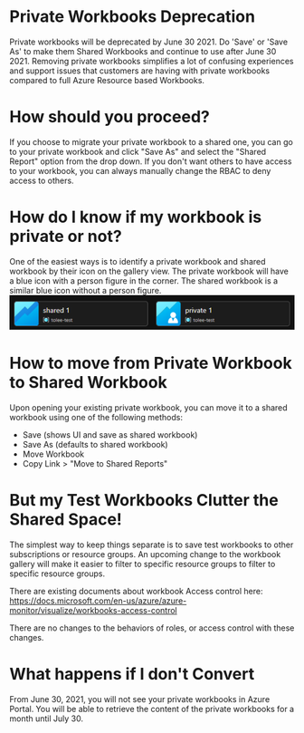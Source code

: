 # Private Workbooks Deprecation
Private workbooks will be deprecated by June 30 2021. Do 'Save' or 'Save As' to make them Shared Workbooks and continue to use after June 30 2021. Removing private workbooks simplifies a lot of confusing experiences and support issues that customers are having with private workbooks compared to full Azure Resource based Workbooks.

# How should you proceed?
If you choose to migrate your private workbook to a shared one, you can go to your private workbook and click "Save As" and select the "Shared Report" option from the drop down. If you don't want others to have access to your workbook, you can always manually change the RBAC to deny access to others.

# How do I know if my workbook is private or not?
One of the easiest ways is to identify a private workbook and shared workbook by their icon on the gallery view. The private workbook will have a blue icon with a person figure in the corner. The shared workbook is a similar blue icon without a person figure.
![Private vs Shared Workbook](../Images/PrivateVsSharedWB.png)

# How to move from Private Workbook to Shared Workbook
Upon opening your existing private workbook, you can move it to a shared workbook using one of the following methods:
- Save (shows UI and save as shared workbook)
- Save As (defaults to shared workbook)
- Move Workbook
- Copy Link > "Move to Shared Reports"

# But my Test Workbooks Clutter the Shared Space!
The simplest way to keep things separate is to save test workbooks to other subscriptions or resource groups. An upcoming change to the workbook gallery will make it easier to filter to specific resource groups to filter to specific resource groups.

There are existing documents about workbook Access control here:
https://docs.microsoft.com/en-us/azure/azure-monitor/visualize/workbooks-access-control

There are no changes to the behaviors of roles, or access control with these changes.

# What happens if I don't Convert
From June 30, 2021, you will not see your private workbooks in Azure Portal. You will be able to retrieve the content of the private workbooks for a month until July 30. 